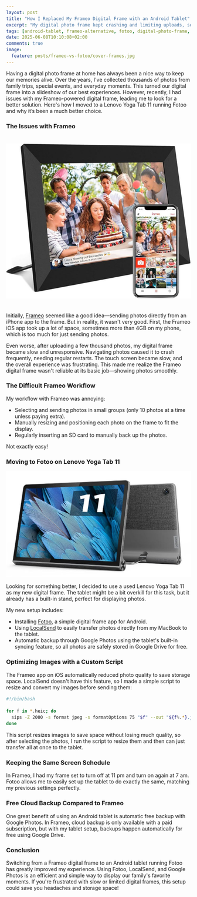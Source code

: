 ```yaml
---
layout: post
title: "How I Replaced My Frameo Digital Frame with an Android Tablet"
excerpt: "My digital photo frame kept crashing and limiting uploads, so I replaced it with an Android tablet running Fotoo—free cloud backup, no slowdowns."
tags: [android-tablet, frameo-alternative, fotoo, digital-photo-frame, lenovo-yoga-tab-11, localsend, google-photos, frameo-issues, photo-backup, diy-tech]
date: 2025-06-08T10:10:08+02:00
comments: true
image:
  feature: posts/frameo-vs-fotoo/cover-frames.jpg
---
```


Having a digital photo frame at home has always been a nice way to keep our memories alive. Over the years, I've collected thousands of photos from family trips, special events, and everyday moments. This turned our digital frame into a slideshow of our best experiences. However, recently, I had issues with my Frameo-powered digital frame, leading me to look for a better solution. Here's how I moved to a Lenovo Yoga Tab 11 running Fotoo and why it’s been a much better choice.

### The Issues with Frameo

<img src="/images/posts/frameo-vs-fotoo/frameo.jpg" alt="Frameo" title="Frameo" style="margin-top: 1.5em;margin-bottom: 1.5em;" />

Initially, [Frameo](https://www.frameo.com/) seemed like a good idea—sending photos directly from an iPhone app to the frame. But in reality, it wasn't very good. First, the Frameo iOS app took up a lot of space, sometimes more than 4GB on my phone, which is too much for just sending photos.

Even worse, after uploading a few thousand photos, my digital frame became slow and unresponsive. Navigating photos caused it to crash frequently, needing regular restarts. The touch screen became slow, and the overall experience was frustrating. This made me realize the Frameo digital frame wasn't reliable at its basic job—showing photos smoothly.

### The Difficult Frameo Workflow

My workflow with Frameo was annoying:

* Selecting and sending photos in small groups (only 10 photos at a time unless paying extra).
* Manually resizing and positioning each photo on the frame to fit the display.
* Regularly inserting an SD card to manually back up the photos.

Not exactly easy!

### Moving to Fotoo on Lenovo Yoga Tab 11

![Lenovo Yoga Tab 11](/images/posts/frameo-vs-fotoo/tablet.jpg "Lenovo Yoga Tab 11")

Looking for something better, I decided to use a used Lenovo Yoga Tab 11 as my new digital frame. The tablet might be a bit overkill for this task, but it already has a built-in stand, perfect for displaying photos.

My new setup includes:

* Installing [Fotoo](https://play.google.com/store/apps/details?id=com.bo.fotoo), a simple digital frame app for Android.
* Using [LocalSend](https://localsend.org/) to easily transfer photos directly from my MacBook to the tablet.
* Automatic backup through Google Photos using the tablet's built-in syncing feature, so all photos are safely stored in Google Drive for free.

### Optimizing Images with a Custom Script

The Frameo app on iOS automatically reduced photo quality to save storage space. LocalSend doesn't have this feature, so I made a simple script to resize and convert my images before sending them:

```bash
#!/bin/bash

for f in *.heic; do
  sips -Z 2000 -s format jpeg -s formatOptions 75 "$f" --out "${f%.*}.jpg"
done
```

This script resizes images to save space without losing much quality, so after selecting the photos, I run the script to resize them and then can just transfer all at once to the tablet.

### Keeping the Same Screen Schedule

In Frameo, I had my frame set to turn off at 11 pm and turn on again at 7 am. Fotoo allows me to easily set up the tablet to do exactly the same, matching my previous settings perfectly.

### Free Cloud Backup Compared to Frameo

One great benefit of using an Android tablet is automatic free backup with Google Photos. In Frameo, cloud backup is only available with a paid subscription, but with my tablet setup, backups happen automatically for free using Google Drive.

### Conclusion

Switching from a Frameo digital frame to an Android tablet running Fotoo has greatly improved my experience. Using Fotoo, LocalSend, and Google Photos is an efficient and simple way to display our family's favorite moments. If you're frustrated with slow or limited digital frames, this setup could save you headaches and storage space!
